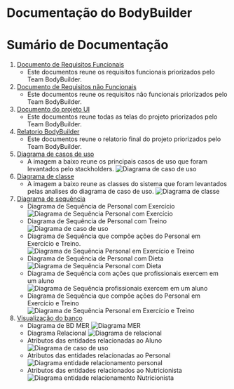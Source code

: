 # Documentação do BodyBuilder

# Sumário de Documentação
<ol>
  
  <li> <!-- Topico 1 -->
    <a href="./Requisitos-Funcional/Requisitos-Funcionais.pdf">Documento de Requisitos Funcionais</a>
    <ul>
      <li>
        Este documentos reune os requisitos funcionais priorizados pelo Team BodyBuilder.
      </li>
    </ul>
  </li> <!-- Topico 1  end -->
  
  <li> <!-- Topico 2 -->
    <a href="./Requisitos-Não-Funcional/Requisitos-Não-Funcional.pdf">Documento de Requisitos não Funcionais</a>
    <ul>
      <li>
        Este documentos reune os requisitos não funcionais priorizados pelo Team BodyBuilder.
      </li>
    </ul>
  </li> <!-- Topico 2 end -->
  
  <li> <!-- Topico 3 -->
    <a href="./Projeto-UI">Documento do projeto UI</a>
    <ul>
      <li>
        Este documentos reune todas as telas do projeto priorizados pelo Team BodyBuilder.
      </li>
    </ul>
  </li> <!-- Topico 3 end -->
  
  <li> <!-- Topico 4 -->
    <a href="./Relatorio-BodyBuilder/Relatorio-BodyBuilder.pdf">Relatorio BodyBuilder</a>
    <ul>
      <li>
        Este documentos reune o relatorio final do projeto priorizados pelo Team BodyBuilder.
      </li>
    </ul>
  </li> <!-- Topico 4 end -->
  
  <li> <!-- Topico 5 -->
    <a href="./Diagrama-caso-uso/PersoFit.png">Diagrama de casos de uso</a>
    <ul>
      <li>
        A imagem a baixo reune os principais casos de uso que foram levantados pelo stackholders.
        <img alt="Diagrama de caso de uso" src="./Diagrama-caso-uso/PersoFit.png">
      </li>
    </ul>
  </li> <!-- Topico 5 end -->
  
  <li> <!-- Topico 6 -->
    <a href="./Diagrama-classes/DiagramaDeClasses-Sistema.png">Diagrama de classe</a>
    <ul>
      <li>
        A imagem a baixo reune as classes do sistema que foram levantados pelas analises do diagrama de caso de uso.
        <img alt="Diagrama de classe" src="./Diagrama-classes/DiagramaDeClasses-Sistema.png">
      </li>
    </ul>
  </li> <!-- Topico 6 end -->
  
  <li> <!-- Topico 7 -->
    <a href="./Diagrama-sequencia/">Diagrama de sequência</a>
    <ul> <!-- Sub-Topico 7 -->
      <li> <!-- Topico 7.1 -->
        Diagrama de Sequência de Personal com Exercício
        <img alt="Diagrama de Sequência Personal com Exercício" src="./Diagrama-sequencia/DiagramaSequencia-Personal_com_exercicio.png">
      </li> <!-- Topico 7.1 end -->
      <li> <!-- Topico 7.2 -->
        Diagrama de Sequência de Personal com Treino
        <img alt="Diagrama de caso de uso" src="./Diagrama-sequencia/DiagramaSequencia-Personal_com_treino.png">
      </li> <!-- Topico 7.2 end -->
      <li> <!-- Topico 7.3 -->
        Diagrama de Sequência que compõe ações do Personal em Exercício e Treino.
        <img alt="Diagrama de Sequência Personal em Exercício e Treino" src="./Diagrama-sequencia/DiagramaSequencia-Açoes_personal_exercicio_treino.png">
      </li> <!-- Topico 7.3 end -->
      <li> <!-- Topico 7.4 -->
        Diagrama de Sequência de Personal com Dieta
        <img alt="Diagrama de Sequência Personal com Dieta" src="./Diagrama-sequencia/DiagramaSequencia-Personal_com_dieta.png">
      </li> <!-- Topico 7.4 end -->
      <li> <!-- Topico 7.5 -->
        Diagrama de Sequência com ações que profissionais exercem em um aluno
        <img alt="Diagrama de Sequência profissionais exercem em um aluno" src="./Diagrama-sequencia/DiagramaSequencia-Açoes_prof_alunos.png">
      </li> <!-- Topico 7.5 end -->
      <li> <!-- Topico 7.6 -->
        Diagrama de Sequência que compõe ações do Personal em Exercício e Treino
        <img alt="Diagrama de Sequência Personal em Exercício e Treino" src="./Diagrama-sequencia/DiagramaSequencia-Açoes_personal_exercicio_treino.png">
      </li> <!-- Topico 7.6 end -->
    </ul> <!--Sub-Topico 7 end -->
  </li> <!-- Topico 7 end -->
  
  <li> <!-- Topico 8 -->
    <a href="./Diagrama-BD-MER/">Visualização do banco</a>
    <ul>
     <li> <!-- Sub-Topico 8.1 -->
      Diagrama de BD MER
      <img alt="Diagrama MER" src="./Diagrama-BD-MER/Logico_1.png">
    </li> <!-- Topico 8.1 end -->
    <li> <!-- Sub-Topico 8.2 -->
      Diagrama Relacional
      <img alt="Diagrama de relacional" src="./Diagrama-ER/Modelo-Relacional.png" >
    </li> <!-- Sub-Topico 8.2 end -->
    <li> <!-- Sub-Topico 8.3 -->
      Atributos das entidades relacionadas ao Aluno
      <img alt="Diagrama de caso de uso" src="./Diagrama-ER/Modelo-Relacional-Aluno.png" >
    </li> <!-- Sub-Topico 8.3 end -->
    <li> <!-- Sub-Topico 8.4 -->
      Atributos das entidades relacionadas ao Personal
      <img alt="Diagrama entidade relacionamento personal" src="./Diagrama-ER/Modelo-Relacional-Personal.png" >
    </li> <!-- Sub-Topico 8.4 end -->
    <li> <!-- Sub-Topico 8.5 -->
      Atributos das entidades relacionados ao Nutricionista
      <img alt="Diagrama entidade relacionamento Nutricionista" src="./Diagrama-ER/Modelo-Relacional-Nutricionista.png" >
    </li> <!-- Sub-Topico 8.5 end -->
    </ul>
  </li>
<ol>
